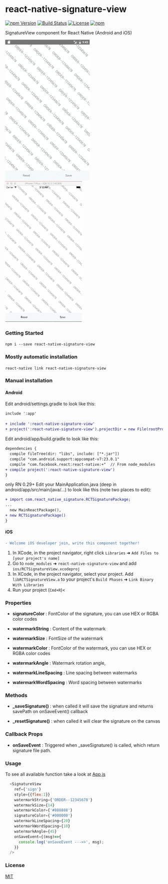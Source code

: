 # react-native-signature-view

[![npm Version](https://img.shields.io/npm/v/react-native-signature-view.svg)](https://www.npmjs.com/package/react-native-signature-view)
[![Build Status](https://travis-ci.org/zoomyu/react-native-signature-view.svg?branch=master)](https://travis-ci.org/zoomyu/react-native-signature-view)
[![License](https://img.shields.io/npm/l/react-native-signature-view.svg)](https://www.npmjs.com/package/react-native-signature-view)
[![npm](https://img.shields.io/npm/dt/react-native-signature-view.svg)](https://npmjs.org/package/react-native-signature-view "View this project on npm")

 SignatureView component for React Native (Android and iOS)

<p >
  <img src="docs/gifs/android.gif" height="450">
  <img src="docs/gifs/ios.gif" height="450">
</p>

### Getting Started

`npm i --save react-native-signature-view`

### Mostly automatic installation

`react-native link react-native-signature-view`
### Manual installation
#### Android
Edit android/settings.gradle to look like this:

```diff
include ':app'

+ include ':react-native-signature-view'
+ project(':react-native-signature-view').projectDir = new File(rootProject.projectDir, '../node_modules/react-native-signature-view/android')
```

Edit android/app/build.gradle to look like this:
```diff
dependencies {
  compile fileTree(dir: "libs", include: ["*.jar"])
  compile "com.android.support:appcompat-v7:23.0.1"
  compile "com.facebook.react:react-native:+"  // From node_modules
+ compile project(':react-native-signature-view')
}
```

only RN 0.29+ Edit your MainApplication.java (deep in android/app/src/main/java/...) to look like this (note two places to edit):
```diff
+ import com.react_native_signature.RCTSignaturePackage;
...
  new MainReactPackage(),
+ new RCTSignaturePackage()
}
```

#### iOS
```diff
- Welcome iOS developer join, write this component together!
```

1. In XCode, in the project navigator, right click `Libraries` ➜ `Add Files to [your project's name]`
2. Go to `node_modules` ➜ `react-native-signature-view` and add `ios/RCTSignatureView.xcodeproj`
3. In XCode, in the project navigator, select your project. Add `libRCTSignatureView.a` to your project's `Build Phases` ➜ `Link Binary With Libraries`
4. Run your project (`Cmd+R`)<


### Properties

+ **signatureColor** : FontColor of the signature, you can use HEX or RGBA color codes

+ **watermarkString** : Content of the watermark

+ **watermarkSize** : FontSize of the watermark

+ **watermarkColor** : FontColor of the watermark, you can use HEX or RGBA color codes

+ **watermarkAngle** : Watermark rotation angle,

+ **watermarkLineSpacing** : Line spacing between watermarks

+ **watermarkWordSpacing** : Word spacing between watermarks

### Methods

+ **_saveSignature()** : when called it will save the signature and returns savePath on onSaveEvent() callback

+ **_resetSignature()** : when called it will clear the signature on the canvas

### Callback Props

+ **onSaveEvent** : Triggered when _saveSignature() is called, which return signature file path.

### Usage

To see all available function take a look at [App.js](https://github.com/zoomyu/react-native-signature-view/blob/master/example/App.js#L32)

```js
  <SignatureView
    ref={'sign'}
    style={{flex:1}}
    watermarkString={'ORDER--12345678'}
    watermarkSize={14}
    watermarkColor={'#888888'}
    signatureColor={'#000000'}
    watermarkLineSpacing={20}
    watermarkWordSpacing={10}
    watermarkAngle={45}
    onSaveEvent={(msg)=>{
      console.log('onSaveEvent --->>', msg);
    }}
  />
```

### License

[MIT](./LICENSE)
